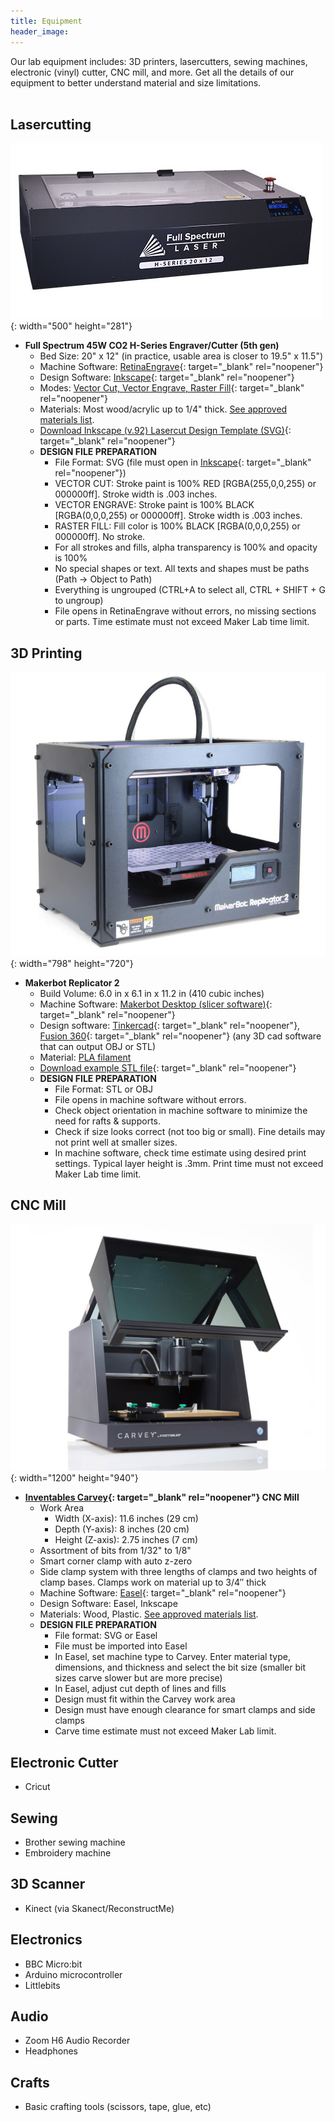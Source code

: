 ```yaml
---
title: Equipment
header_image:
---
```


Our lab equipment includes: 3D printers, lasercutters, sewing machines, electronic (vinyl) cutter, CNC mill, and more. Get all the details of our equipment to better understand material and size limitations.<br>&nbsp;

## Lasercutting

![](/uploads/equipment/full-spectrum-laser-h-series-20-x-12-laser-cutter-orig.jpg){: width="500" height="281"}

* **Full Spectrum 45W CO2 H-Series Engraver/Cutter (5th gen)**
  * Bed Size: 20" x 12" (in practice, usable area is closer to 19.5" x 11.5")
  * Machine Software: [RetinaEngrave](http://laser101.fslaser.com/RetinaEngrave){: target="_blank" rel="noopener"}
  * Design Software: [Inkscape](http://inkscape.org){: target="_blank" rel="noopener"}
  * Modes: [Vector Cut, Vector Engrave, Raster Fill](https://lasercuttingsheffield.wordpress.com/engraving-and-cutting/){: target="_blank" rel="noopener"}
  * Materials: Most wood/acrylic up to 1/4" thick. [See approved materials list](materials).
  * [Download Inkscape (v.92) Lasercut Design Template (SVG)](https://raw.githubusercontent.com/cplmakerlab/general/master/templates/cplmakerlab-lasercut-template-inkscape-v92.svg){: target="_blank" rel="noopener"}
  * **DESIGN FILE PREPARATION**
    * File Format: SVG (file must open in [Inkscape](http://inkscape.org/){: target="_blank" rel="noopener"})
    * VECTOR CUT: Stroke paint is 100% RED \[RGBA(255,0,0,255) or 000000ff\]. Stroke width is .003 inches.
    * VECTOR ENGRAVE: Stroke paint is 100% BLACK \[RGBA(0,0,0,255) or 000000ff\]. Stroke width is .003 inches.
    * RASTER FILL: Fill color is 100% BLACK \[RGBA(0,0,0,255) or 000000ff\]. No stroke.
    * For all strokes and fills, alpha transparency is 100% and opacity is 100%
    * No special shapes or text. All texts and shapes must be paths (Path -&gt; Object to Path)
    * Everything is ungrouped (CTRL+A to select all, CTRL + SHIFT + G to ungroup)
    * File opens in RetinaEngrave without errors, no missing sections or parts. Time estimate must not exceed Maker Lab time limit.&nbsp;

## 3D Printing

![](/uploads/equipment/makerbot-replicator2b.jpg){: width="798" height="720"}

* **Makerbot Replicator 2**
  * Build Volume: 6.0 in x 6.1 in x 11.2 in (410 cubic inches)
  * Machine Software: [Makerbot Desktop (slicer software)](https://support.makerbot.com/troubleshooting/makerbot-desktop-software/software-download/download_12190){: target="_blank" rel="noopener"}
  * Design software: [Tinkercad](http://tinkercad.com){: target="_blank" rel="noopener"}, [Fusion 360](https://www.autodesk.com/products/fusion-360/personal){: target="_blank" rel="noopener"} (any 3D cad software that can output OBJ or STL)
  * Material: [PLA filament](materials)
  * [Download example STL file](https://cdn.thingiverse.com/assets/94/00/bf/48/20/Harold-Washington-CPLMakerLab.stl){: target="_blank" rel="noopener"}
  * **DESIGN FILE PREPARATION**
    * File Format: STL or OBJ
    * File opens in machine software without errors.
    * Check object orientation in machine software to minimize the need for rafts & supports.
    * Check if size looks correct (not too big or small). Fine details may not print well at smaller sizes.
    * In machine software, check time estimate using desired print settings. Typical layer height is .3mm. Print time must not exceed Maker Lab time limit.&nbsp;

## CNC Mill

![](/uploads/equipment/carvey.jpg){: width="1200" height="940"}

* **[Inventables Carvey](https://www.inventables.com/technologies/carvey){: target="_blank" rel="noopener"} CNC Mill**
  * Work Area
    * Width (X-axis): 11.6 inches (29 cm)
    * Depth (Y-axis): 8 inches (20 cm)
    * Height (Z-axis): 2.75 inches (7 cm)
  * Assortment of bits from 1/32" to 1/8"
  * Smart corner clamp with auto z-zero
  * Side clamp system with three lengths of clamps and two heights of clamp bases. Clamps work on material up to 3/4″ thick
  * Machine Software: [Easel](https://easel.inventables.com){: target="_blank" rel="noopener"}
  * Design Software: Easel, Inkscape
  * Materials: Wood, Plastic. [See approved materials list](materials).
  * **DESIGN FILE PREPARATION**
    * File format: SVG or Easel
    * File must be imported into Easel
    * In Easel, set machine type to Carvey. Enter material type, dimensions, and thickness and select the bit size (smaller bit sizes carve slower but are more precise)
    * In Easel, adjust cut depth of lines and fills
    * Design must fit within the Carvey work area
    * Design must have enough clearance for smart clamps and side clamps
    * Carve time estimate must not exceed Maker Lab limit.

## Electronic Cutter

* Cricut

## Sewing

* Brother sewing machine
* Embroidery machine

## 3D Scanner

* Kinect (via Skanect/ReconstructMe)

## Electronics

* BBC Micro:bit
* Arduino microcontroller
* Littlebits

## Audio

* Zoom H6 Audio Recorder
* Headphones

## Crafts

* Basic crafting tools (scissors, tape, glue, etc)